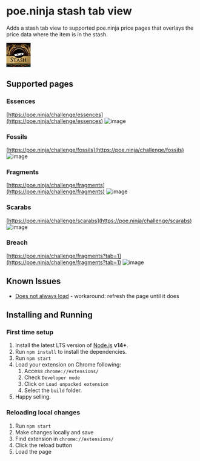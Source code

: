 # poe.ninja stash tab view

Adds a stash tab view to supported poe.ninja price pages that overlays the price data where the item is in the stash.

<img src="src/assets/img/icon-128.png" width="64"/>

## Supported pages

### Essences
[https://poe.ninja/challenge/essences](https://poe.ninja/challenge/essences)
![image](https://user-images.githubusercontent.com/2396658/171045898-4ecfae85-6c05-4c20-8d1e-618acc4c5193.png)

### Fossils
[https://poe.ninja/challenge/fossils](https://poe.ninja/challenge/fossils)
![image](https://user-images.githubusercontent.com/2396658/171045952-273c7750-2d71-4e0a-8169-44d8d23a39d7.png)

### Fragments
[https://poe.ninja/challenge/fragments](https://poe.ninja/challenge/fragments)
![image](https://user-images.githubusercontent.com/2396658/171045996-37b152f9-8edb-402e-8e06-b85a8492f9e9.png)

### Scarabs
[https://poe.ninja/challenge/scarabs](https://poe.ninja/challenge/scarabs)
![image](https://user-images.githubusercontent.com/2396658/171046056-dd96b6e6-a78b-451b-a7a5-9534550bbc28.png)

### Breach
[https://poe.ninja/challenge/fragments?tab=1](https://poe.ninja/challenge/fragments?tab=1)
![image](https://user-images.githubusercontent.com/2396658/171046114-51993f14-3295-4cbe-94ae-373cc656e768.png)

## Known Issues

* [Does not always load]([url](https://github.com/justinryder/poe-ninja-stash-tab-view/issues/7)) - workaround: refresh the page until it does

## Installing and Running

### First time setup

1. Install the latest LTS version of [Node.js](https://nodejs.org/) **v14+**.
1. Run `npm install` to install the dependencies.
1. Run `npm start`
1. Load your extension on Chrome following:
   1. Access `chrome://extensions/`
   1. Check `Developer mode`
   1. Click on `Load unpacked extension`
   1. Select the `build` folder.
1. Happy selling.

### Reloading local changes

1. Run `npm start`
2. Make changes locally and save
3. Find extension in `chrome://extensions/`
4. Click the reload button
5. Load the page
